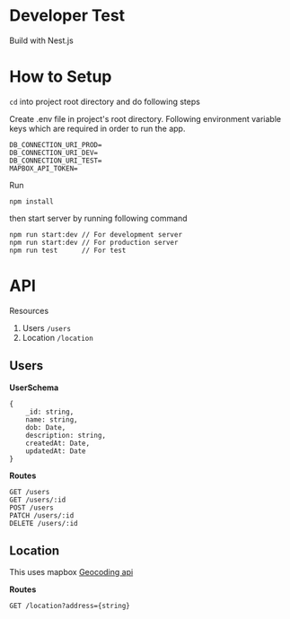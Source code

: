 # Developer Test
Build with Nest.js
# How to Setup

`cd` into project root directory and do following steps

Create .env file in project's root directory.
Following environment variable keys which are required in order to run the app.

    DB_CONNECTION_URI_PROD=
    DB_CONNECTION_URI_DEV=
    DB_CONNECTION_URI_TEST=
    MAPBOX_API_TOKEN=

Run 

    npm install

then start server by running following command

    npm run start:dev // For development server
    npm run start:dev // For production server
    npm run test 	  // For test
# API
Resources

 1. Users `/users`
 2. Location `/location`

## Users
**UserSchema**

    {
	    _id: string,
	    name: string,
	    dob: Date,
	    description: string,
	    createdAt: Date,
	    updatedAt: Date
    }

**Routes**	
 
    GET /users
    GET /users/:id
    POST /users
    PATCH /users/:id
    DELETE /users/:id

 ## Location
 This uses mapbox [Geocoding api](https://docs.mapbox.com/api/search/geocoding/)

 **Routes**

    GET /location?address={string}
